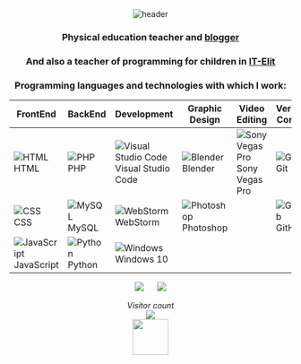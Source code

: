 <!--<h1 align="center">Hi there, I'm <a href="https://www.linkedin.com/in/myroslav-hesyk/" target="_blank">Myroslav</a> 
<img src="https://github.com/blackcater/blackcater/raw/main/images/Hi.gif" height="32"/></h1>
![header](https://capsule-render.vercel.app/api?type=waving&height=200&color=e7c201&text=Hi%20there,%20I'm%20Myroslav%20&reversal=false&fontAlign=50&textBg=false&fontSize=58&animation=scaleIn&strokeWidth=0&descAlignY=52&fontAlignY=40)
-->

<div align="center">
  <img src="https://capsule-render.vercel.app/api?type=waving&height=200&color=e7c201&text=Hi%20there,%20I'm%20Myroslav%20&reversal=false&fontAlign=50&textBg=false&fontSize=58&animation=scaleIn&strokeWidth=0&descAlignY=52&fontAlignY=40" alt="header">
  
</div>


<h3 align="center">Physical education teacher and <a href="https://www.instagram.com/myroslav_hesyk/" target="_blank">blogger</a>  </h3>
<h3 align="center">And also a teacher of programming for children in <a href="https://www.instagram.com/it_elit_school/" target="_blank">IT-Elit</a>  </h3>

<h3 align="center">Programming languages and technologies with which I work: </h3>

<div align="center">

| FrontEnd | BackEnd | Development | Graphic Design | Video Editing | Version Control |
|---|---|---|---|---|---|
| ![HTML](https://img.icons8.com/color/48/000000/html-5.png) HTML | ![PHP](https://img.icons8.com/officel/16/000000/php-logo.png) PHP | ![Visual Studio Code](https://img.icons8.com/fluent/48/000000/visual-studio-code-2019.png) Visual Studio Code | ![Blender](https://img.icons8.com/color/48/000000/blender-3d.png) Blender | ![Sony Vegas Pro](https://img.icons8.com/color/48/000000/sony-vegas.png) Sony Vegas Pro | ![Git](https://img.icons8.com/color/48/000000/git.png) Git |
| ![CSS](https://img.icons8.com/color/48/000000/css3.png) CSS | ![MySQL](https://img.icons8.com/ios-filled/50/000000/mysql-logo.png) MySQL | ![WebStorm](https://img.icons8.com/color/48/000000/webstorm.png) WebStorm | ![Photoshop](https://img.icons8.com/color/48/000000/adobe-photoshop.png) Photoshop | | ![GitHub](https://img.icons8.com/material-outlined/24/000000/github.png) GitHub |
| ![JavaScript](https://img.icons8.com/color/48/000000/javascript.png) JavaScript | ![Python](https://img.icons8.com/color/48/000000/python.png) Python | ![Windows](https://img.icons8.com/color/48/000000/windows-10.png) Windows 10 | | | |

</div>


<div align="center"> 
<div style='display: inline-block; margin-right: 10px;'>
    <img src="https://github-readme-stats.vercel.app/api?username=MyroslavHesyk&count_private=true&show_icons=true&theme=buefy" />
</div>
<div style='display: inline-block; margin-left: 10px;'>
    <img src="https://github-readme-stats.vercel.app/api/top-langs/?username=MyroslavHesyk&layout=compact&theme=buefy" />
</div>
  
</div>



<p align="center"> 
 <i> Visitor count</i><br>
  <img src="https://profile-counter.glitch.me/MyroslavHesyk/count.svg" /> <br>
    <img src="https://emojicdn.elk.sh/🇺🇦" height="64"/>
</p>



<!--
![soft](https://capsule-render.vercel.app/api?type=soft&color=gradient&text=Come%20again!&fontSize=40&animation=twinkling)
-->

